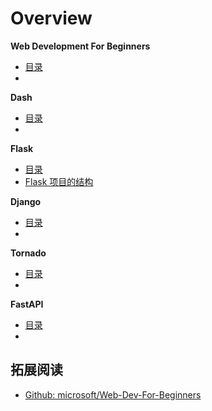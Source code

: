# Overview

<div class="cards">
  <div class="card framework">
    <strong>Web Development For Beginners</strong>
    <ul class="card-items">
      <li><a href="/part07_application_framework/web_development_for_beginners/content_zh">目录</a></li>
      <li><a href="/part07_application_framework  ">  </a></li>
    </ul>
  </div>
</div>

<div class="cards">
  <div class="card framework">
    <strong>Dash</strong>
    <ul class="card-items">
      <li><a href="/part07_application_framework/python_web/dash/content">目录</a></li>
      <li><a href="/part07_application_framework  ">  </a></li>
    </ul>
  </div>
</div>

<div class="cards">
  <div class="card framework">
    <strong>Flask</strong>
    <ul class="card-items">
      <li><a href="/part07_application_framework/python_web/flask/content">目录</a></li>
      <li><a href="/part07_application_framework/python_web/flask/structure_of_a_flask_project">Flask 项目的结构</a></li>
    </ul>
  </div>
</div>

<div class="cards">
  <div class="card framework">
    <strong>Django</strong>
    <ul class="card-items">
      <li><a href="/part07_application_framework/python_web/django/content">目录</a></li>
      <li><a href="/part07_application_framework  ">  </a></li>
    </ul>
  </div>
</div>

<div class="cards">
  <div class="card framework">
    <strong>Tornado</strong>
    <ul class="card-items">
      <li><a href="/part07_application_framework/python_web/tornado/content">目录</a></li>
      <li><a href="/part07_application_framework  ">  </a></li>
    </ul>
  </div>
</div>

<div class="cards">
  <div class="card framework">
    <strong>FastAPI</strong>
    <ul class="card-items">
      <li><a href="/part07_application_framework/python_web/fastapi/content">目录</a></li>
      <li><a href="/part07_application_framework  ">  </a></li>
    </ul>
  </div>
</div>

## 拓展阅读

- [Github: microsoft/Web-Dev-For-Beginners](https://github.com/microsoft/Web-Dev-For-Beginners)
